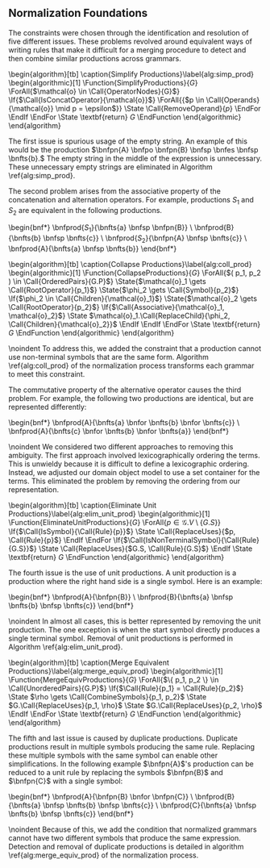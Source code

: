 ## Normalization Foundations

The constraints were chosen through the identification and resolution of five different issues. These problems revolved around equivalent ways of writing rules that make it difficult for a merging procedure to detect and then combine similar productions across grammars.

\begin{algorithm}[tb]
\caption{Simplify Productions}\label{alg:simp_prod}
 \begin{algorithmic}[1]
  \Function{SimplifyProductions}{$G$}
    \ForAll{$\mathcal{o} \in \Call{OperatorNodes}{G}$}
      \If{$\Call{IsConcatOperator}{\mathcal{o}}$}
        \ForAll{\{$p \in \Call{Operands}{\mathcal{o}} \mid p = \epsilon$\}}
          \State \Call{RemoveOperand}{$p$}
        \EndFor
      \EndIf
    \EndFor
    \State \textbf{return} $G$
  \EndFunction
 \end{algorithmic}
\end{algorithm}

The first issue is spurious usage of the empty string. An example of this would be the production $\bnfpn{A} \bnfpo \bnfpn{B} \bnfsp \bnfes \bnfsp \bnfts{b}.$ The empty string in the middle of the expression is unnecessary. These unnecessary empty strings are eliminated in Algorithm \ref{alg:simp_prod}.

The second problem arises from the associative property of the concatenation and alternation operators. For example, productions $S_1$ and $S_2$ are equivalent in the following productions.

\begin{bnf*}
\bnfprod{$S_1$}{\bnfts{a} \bnfsp \bnfpn{B}} \\
\bnfprod{B}{\bnfts{b} \bnfsp \bnfts{c}} \\
\bnfprod{$S_2$}{\bnfpn{A} \bnfsp \bnfts{c}} \\
\bnfprod{A}{\bnfts{a} \bnfsp \bnfts{b}}
\end{bnf*}

\begin{algorithm}[tb]
\caption{Collapse Productions}\label{alg:coll_prod}
 \begin{algorithmic}[1]
  \Function{CollapseProductions}{$G$}
    \ForAll{$( p_1, p_2 ) \in \Call{OrderedPairs}{G.P}$}
      \State{$\mathcal{o}_1 \gets \Call{RootOperator}{p_1}$}
      \State{$\phi_2 \gets \Call{Symbol}{p_2}$}
      \If{$\phi_2 \in \Call{Children}{\mathcal{o}_1}$}
        \State{$\mathcal{o}_2 \gets \Call{RootOperator}{p_2}$}
        \If{$\Call{Associative}{\mathcal{o}_1, \mathcal{o}_2}$}
          \State $\mathcal{o}_1.\Call{ReplaceChild}{\phi_2, \Call{Children}{\mathcal{o}_2}}$
        \EndIf
      \EndIf
    \EndFor
    \State \textbf{return} $G$
  \EndFunction
 \end{algorithmic}
\end{algorithm}

\noindent To address this, we added the constraint that a production cannot use non-terminal symbols that are the same form. Algorithm \ref{alg:coll_prod} of the normalization process transforms each grammar to meet this constraint.

The commutative property of the alternative operator causes the third problem. For example, the following two productions are identical, but are represented differently:

\begin{bnf*}
\bnfprod{A}{\bnfts{a} \bnfor \bnfts{b} \bnfor \bnfts{c}} \\
\bnfprod{A}{\bnfts{c} \bnfor \bnfts{b} \bnfor \bnfts{a}}
\end{bnf*}

\noindent We considered two different approaches to removing this ambiguity. The first approach involved lexicographically ordering the terms. This is unwieldy because it is difficult to define a lexicographic ordering. Instead, we adjusted our domain object model to use a set container for the terms. This eliminated the problem by removing the ordering from our representation.

\begin{algorithm}[tb]
\caption{Eliminate Unit Productions}\label{alg:elim_unit_prod}
 \begin{algorithmic}[1]
  \Function{EliminateUnitProductions}{$G$}
    \ForAll{$p \in \mathcal{G}.V \setminus \{ G.S \}$}
      \If{$\Call{IsSymbol}{\Call{Rule}{p}}$}
        \State \Call{ReplaceUses}{$p, \Call{Rule}{p}$}
      \EndIf
    \EndFor
    \If{$\Call{IsNonTerminalSymbol}{\Call{Rule}{G.S}}$}
      \State \Call{ReplaceUses}{$G.S, \Call{Rule}{G.S}$}
    \EndIf
    \State \textbf{return} $G$
  \EndFunction
 \end{algorithmic}
\end{algorithm}

The fourth issue is the use of unit productions. A unit production is a production where the right hand side is a single symbol. Here is an example:

\begin{bnf*}
\bnfprod{A}{\bnfpn{B}} \\
\bnfprod{B}{\bnfts{a} \bnfsp \bnfts{b} \bnfsp \bnfts{c}}
\end{bnf*}


\noindent In almost all cases, this is better represented by removing the unit production. The one exception is when the start symbol directly produces a single terminal symbol. Removal of unit productions is performed in Algorithm \ref{alg:elim_unit_prod}.


\begin{algorithm}[tb]
\caption{Merge Equivalent Productions}\label{alg:merge_equiv_prod}
 \begin{algorithmic}[1]
  \Function{MergeEquivProductions}{$G$}
    \ForAll{$\{ p_1, p_2 \} \in \Call{UnorderedPairs}{G.P}$}
      \If{$\Call{Rule}{p_1} = \Call{Rule}{p_2}$}
        \State $\rho \gets \Call{CombineSymbols}{p_1, p_2}$
        \State $G.\Call{ReplaceUses}{p_1, \rho}$
        \State $G.\Call{ReplaceUses}{p_2, \rho}$
      \EndIf
    \EndFor
    \State \textbf{return} $G$
  \EndFunction
 \end{algorithmic}
\end{algorithm}

The fifth and last issue is caused by duplicate productions. Duplicate productions result in multiple symbols producing the same rule. Replacing these multiple symbols with the same symbol can enable other simplifications. In the following example $\bnfpn{A}$'s production can be reduced to a unit rule by replacing the symbols $\bnfpn{B}$ and $\bnfpn{C}$ with a single symbol:

\begin{bnf*}
\bnfprod{A}{\bnfpn{B} \bnfor \bnfpn{C}} \\
\bnfprod{B}{\bnfts{a} \bnfsp \bnfts{b} \bnfsp \bnfts{c}} \\
\bnfprod{C}{\bnfts{a} \bnfsp \bnfts{b} \bnfsp \bnfts{c}}
\end{bnf*}

\noindent Because of this, we add the condition that normalized grammars cannot have two different symbols that produce the same expression. Detection and removal of duplicate productions is detailed in algorithm \ref{alg:merge_equiv_prod} of the normalization process.